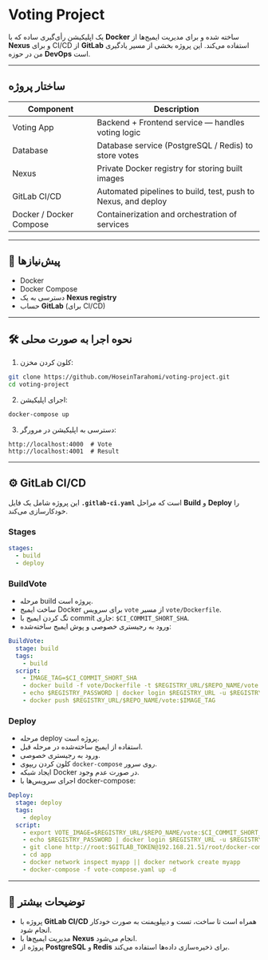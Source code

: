 # Voting Project

یک اپلیکیشن رأی‌گیری ساده که با **Docker** ساخته شده و برای مدیریت ایمیج‌ها از **Nexus** و برای CI/CD از **GitLab** استفاده می‌کند. این پروژه بخشی از مسیر یادگیری من در حوزه **DevOps** است.

---

## ساختار پروژه

| Component               | Description                                                   |
| ----------------------- | ------------------------------------------------------------- |
| Voting App              | Backend + Frontend service — handles voting logic             |
| Database                | Database service (PostgreSQL / Redis) to store votes          |
| Nexus                   | Private Docker registry for storing built images              |
| GitLab CI/CD            | Automated pipelines to build, test, push to Nexus, and deploy |
| Docker / Docker Compose | Containerization and orchestration of services                |

---

## 🚀 پیش‌نیازها

* Docker
* Docker Compose
* دسترسی به یک **Nexus registry**
* حساب **GitLab** (برای CI/CD)

---

## 🛠️ نحوه اجرا به صورت محلی

1. کلون کردن مخزن:

```bash
git clone https://github.com/HoseinTarahomi/voting-project.git
cd voting-project
```

2. اجرای اپلیکیشن:

```bash
docker-compose up
```

3. دسترسی به اپلیکیشن در مرورگر:

```
http://localhost:4000  # Vote
http://localhost:4001  # Result
```

---

## ⚙️ GitLab CI/CD

این پروژه شامل یک فایل **`.gitlab-ci.yaml`** است که مراحل **Build** و **Deploy** را خودکارسازی می‌کند.

### Stages

```yaml
stages:
  - build
  - deploy
```

### BuildVote

* مرحله build پروژه است.
* ساخت ایمیج Docker برای سرویس `vote` از مسیر `vote/Dockerfile`.
* تگ کردن ایمیج با commit جاری: `$CI_COMMIT_SHORT_SHA`.
* ورود به رجیستری خصوصی و پوش ایمیج ساخته‌شده:

```yaml
BuildVote:
  stage: build
  tags:
    - build
  script:
    - IMAGE_TAG=$CI_COMMIT_SHORT_SHA
    - docker build -f vote/Dockerfile -t $REGISTRY_URL/$REPO_NAME/vote:$IMAGE_TAG vote/
    - echo $REGISTRY_PASSWORD | docker login $REGISTRY_URL -u $REGISTRY_USERNAME --password-stdin
    - docker push $REGISTRY_URL/$REPO_NAME/vote:$IMAGE_TAG
```

### Deploy

* مرحله deploy پروژه است.
* استفاده از ایمیج ساخته‌شده در مرحله قبل.
* ورود به رجیستری خصوصی.
* کلون کردن ریپوی `docker-compose` روی سرور.
* ایجاد شبکه Docker در صورت عدم وجود.
* اجرای سرویس‌ها با docker-compose:

```yaml
Deploy:
  stage: deploy
  tags:
    - deploy
  script:
    - export VOTE_IMAGE=$REGISTRY_URL/$REPO_NAME/vote:$CI_COMMIT_SHORT_SHA
    - echo $REGISTRY_PASSWORD | docker login $REGISTRY_URL -u $REGISTRY_USERNAME --password-stdin
    - git clone http://root:$GITLAB_TOKEN@192.168.21.51/root/docker-compose.git app
    - cd app
    - docker network inspect myapp || docker network create myapp
    - docker-compose -f vote-compose.yaml up -d
```

---

## 📂 توضیحات بیشتر

* پروژه با **GitLab CI/CD** همراه است تا ساخت، تست و دیپلویمنت به صورت خودکار انجام شود.
* مدیریت ایمیج‌ها با **Nexus** انجام می‌شود.
* پروژه از **PostgreSQL** و **Redis** برای ذخیره‌سازی داده‌ها استفاده می‌کند.
